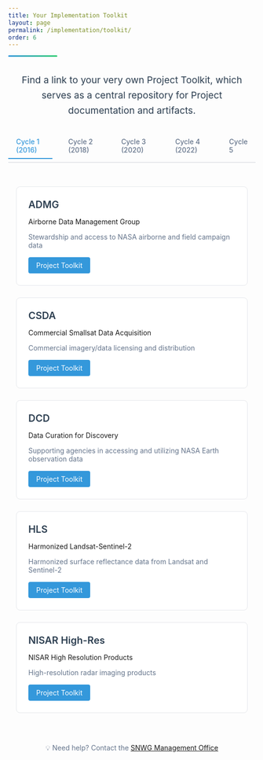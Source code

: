 ```yaml
---
title: Your Implementation Toolkit
layout: page
permalink: /implementation/toolkit/
order: 6
---
```


<div class="header-line"></div>

<div class="intro-section">
  <p class="lead-text">Find a link to your very own Project Toolkit, which serves as a central repository for Project documentation and artifacts.</p>
</div>

<div class="cycle-tabs">
  <input type="radio" id="cycle1" name="cycles" checked>
  <input type="radio" id="cycle2" name="cycles">
  <input type="radio" id="cycle3" name="cycles">
  <input type="radio" id="cycle4" name="cycles">
  <input type="radio" id="cycle5" name="cycles">
  
  <div class="tab-labels">
    <label for="cycle1">Cycle 1 (2016)</label>
    <label for="cycle2">Cycle 2 (2018)</label>
    <label for="cycle3">Cycle 3 (2020)</label>
    <label for="cycle4">Cycle 4 (2022)</label>
    <label for="cycle5">Cycle 5</label>
  </div>

  <div class="projects-container">
    <!-- Cycle 1 Projects -->
    <div class="project-grid">
      <!-- ADMG -->
      <div class="project-card">
        <div class="project-header">
          <h3>ADMG</h3>
        </div>
        <p>Airborne Data Management Group</p>
        <p class="project-description">Stewardship and access to NASA airborne and field campaign data</p>
        <div class="project-links">
          <a href="https://github.com/orgs/NASA-IMPACT/projects/140/views/1" target="_blank" class="resource-link">Project Toolkit</a>
        </div>
      </div>
      <!-- CSDA -->
      <div class="project-card">
        <div class="project-header">
          <h3>CSDA</h3>
        </div>
        <p>Commercial Smallsat Data Acquisition</p>
        <p class="project-description">Commercial imagery/data licensing and distribution</p>
        <div class="project-links">
          <a href="https://github.com/orgs/NASA-IMPACT/projects/140/views/1" target="_blank" class="resource-link">Project Toolkit</a>
        </div>
      </div>
      <!-- DCD -->
      <div class="project-card">
        <div class="project-header">
          <h3>DCD</h3>
        </div>
        <p>Data Curation for Discovery</p>
        <p class="project-description">Supporting agencies in accessing and utilizing NASA Earth observation data</p>
        <div class="project-links">
          <a href="https://github.com/orgs/NASA-IMPACT/projects/140/views/1" target="_blank" class="resource-link">Project Toolkit</a>
        </div>
      </div>
      <!-- HLS -->
      <div class="project-card">
        <div class="project-header">
          <h3>HLS</h3>
        </div>
        <p>Harmonized Landsat-Sentinel-2</p>
        <p class="project-description">Harmonized surface reflectance data from Landsat and Sentinel-2</p>
        <div class="project-links">
          <a href="https://github.com/orgs/NASA-IMPACT/projects/140/views/1" target="_blank" class="resource-link">Project Toolkit</a>
        </div>
      </div>
      <!-- NISAR High-Res -->
      <div class="project-card">
        <div class="project-header">
          <h3>NISAR High-Res</h3>
        </div>
        <p>NISAR High Resolution Products</p>
        <p class="project-description">High-resolution radar imaging products</p>
        <div class="project-links">
          <a href="https://github.com/orgs/NASA-IMPACT/projects/140/views/1" target="_blank" class="resource-link">Project Toolkit</a>
        </div>
      </div>
    </div>
    <!-- Cycle 2 Projects -->
    <div class="project-grid">
      <!-- AC-GEOS -->
      <div class="project-card">
        <div class="project-header">
          <h3>AC-GEOS</h3>
        </div>
        <p>Atmospheric Composition using GEOS</p>
        <p class="project-description">Atmospheric composition reanalysis using GEOS-5</p>
        <div class="project-links">
          <a href="https://github.com/orgs/NASA-IMPACT/projects/140/views/1" target="_blank" class="resource-link">Project Toolkit</a>
        </div>
      </div>
      <!-- Freeboard & Ice -->
      <div class="project-card">
        <div class="project-header">
          <h3>ICESat-2</h3>
        </div>
        <p>Freeboard & Ice Thickness Products</p>
        <p class="project-description">Low latency products over Great Lakes region</p>
        <div class="project-links">
          <a href="https://github.com/orgs/NASA-IMPACT/projects/140/views/1" target="_blank" class="resource-link">Project Toolkit</a>
        </div>
      </div>
      <!-- Internet of Animals -->
      <div class="project-card">
        <div class="project-header">
          <h3>Internet of Animals</h3>
        </div>
        <p>ICARUS Animal Tracking System</p>
        <p class="project-description">Miniaturized animal tracking technology</p>
        <div class="project-links">
          <a href="https://github.com/orgs/NASA-IMPACT/projects/140/views/1" target="_blank" class="resource-link">Project Toolkit</a>
        </div>
      </div>
      <!-- NISAR SM -->
      <div class="project-card">
        <div class="project-header">
          <h3>NISAR SM</h3>
        </div>
        <p>NISAR Soil Moisture</p>
        <p class="project-description">High-resolution soil moisture measurements</p>
        <div class="project-links">
          <a href="https://github.com/orgs/NASA-IMPACT/projects/140/views/1" target="_blank" class="resource-link">Project Toolkit</a>
        </div>
      </div>
      <!-- OPERA -->
      <div class="project-card">
        <div class="project-header">
          <h3>OPERA</h3>
        </div>
        <p>OPERA Suite (DSWX, DIST, DISP)</p>
        <p class="project-description">Comprehensive remote sensing analysis products</p>
        <div class="project-links">
          <a href="https://github.com/orgs/NASA-IMPACT/projects/140/views/1" target="_blank" class="resource-link">Project Toolkit</a>
        </div>
      </div>
      <!-- Radiation & Clouds -->
      <div class="project-card">
        <div class="project-header">
          <h3>Radiation & Clouds</h3>
        </div>
        <p>SatCorps Cloud Analysis</p>
        <p class="project-description">Cloud and radiation data products</p>
        <div class="project-links">
          <a href="https://github.com/orgs/NASA-IMPACT/projects/140/views/1" target="_blank" class="resource-link">Project Toolkit</a>
        </div>
      </div>
      <!-- Water Quality -->
      <div class="project-card">
        <div class="project-header">
          <h3>Water Quality</h3>
        </div>
        <p>Water Quality Products</p>
        <p class="project-description">Ocean and inland water quality monitoring</p>
        <div class="project-links">
          <a href="https://github.com/orgs/NASA-IMPACT/projects/140/views/1" target="_blank" class="resource-link">Project Toolkit</a>
        </div>
      </div>
    </div>
    <!-- Cycle 3 Projects -->
    <div class="project-grid">
      <!-- Air Quality -->
      <div class="project-card">
        <div class="project-header">
          <h3>Air Quality</h3>
        </div>
        <p>Air Quality Monitoring Network</p>
        <p class="project-description">Extended Pandora air quality sensor network</p>
        <div class="project-links">
          <a href="https://github.com/orgs/NASA-IMPACT/projects/140/views/1" target="_blank" class="resource-link">Project Toolkit</a>
        </div>
      </div>
      <!-- EarthDEM 2.0 -->
      <div class="project-card">
        <div class="project-header">
          <h3>EarthDEM 2.0</h3>
        </div>
        <p>Global Digital Elevation Model</p>
        <p class="project-description">High-resolution elevation data products</p>
        <div class="project-links">
          <a href="https://github.com/orgs/NASA-IMPACT/projects/140/views/1" target="_blank" class="resource-link">Project Toolkit</a>
        </div>
      </div>
      <!-- PBL -->
      <div class="project-card">
        <div class="project-header">
          <h3>PBL</h3>
        </div>
        <p>Planetary Boundary Layer Products</p>
        <p class="project-description">Merged GNSS-RO/Atmospheric measurements</p>
        <div class="project-links">
          <a href="https://github.com/orgs/NASA-IMPACT/projects/140/views/1" target="_blank" class="resource-link">Project Toolkit</a>
        </div>
      </div>
      <!-- Sea Ice -->
      <div class="project-card">
        <div class="project-header">
          <h3>Sea Ice</h3>
        </div>
        <p>Sea Ice from Sea Surface Salinity</p>
        <p class="project-description">Enhanced sea surface salinity products</p>
        <div class="project-links">
          <a href="https://github.com/orgs/NASA-IMPACT/projects/140/views/1" target="_blank" class="resource-link">Project Toolkit</a>
        </div>
      </div>
      <!-- TEMPO NRT -->
      <div class="project-card">
        <div class="project-header">
          <h3>TEMPO NRT</h3>
        </div>
        <p>TEMPO/GOES Near Real-Time Products</p>
        <p class="project-description">Near real-time atmospheric measurements</p>
        <div class="project-links">
          <a href="https://github.com/orgs/NASA-IMPACT/projects/140/views/1" target="_blank" class="resource-link">Project Toolkit</a>
        </div>
      </div>
      <!-- HLS-VI -->
      <div class="project-card">
        <div class="project-header">
          <h3>HLS-VI</h3>
        </div>
        <p>Global HLS-Derived Vegetation Indices</p>
        <p class="project-description">Vegetation index products from HLS data</p>
        <div class="project-links">
          <a href="https://github.com/orgs/NASA-IMPACT/projects/140/views/1" target="_blank" class="resource-link">Project Toolkit</a>
        </div>
      </div>
    </div>
    <!-- Cycle 4 Projects -->
    <div class="project-grid">
      <!-- ARSET -->
      <div class="project-card">
        <div class="project-header">
          <h3>ARSET</h3>
        </div>
        <p>Applied Remote Sensing Training</p>
        <p class="project-description">Targeted remote sensing training program</p>
        <div class="project-links">
          <a href="https://github.com/orgs/NASA-IMPACT/projects/140/views/1" target="_blank" class="resource-link">Project Toolkit</a>
        </div>
      </div>
      <!-- GABAN -->
      <div class="project-card">
        <div class="project-header">
          <h3>GABAN</h3>
        </div>
        <p>Global Algal Blooms Assessment Network</p>
        <p class="project-description">Algal bloom monitoring and assessment</p>
        <div class="project-links">
          <a href="https://github.com/orgs/NASA-IMPACT/projects/144/views/1" target="_blank" class="resource-link">Project Toolkit</a>
        </div>
      </div>
      <!-- HLS-LL -->
      <div class="project-card">
        <div class="project-header">
          <h3>HLS-LL</h3>
        </div>
        <p>HLS Low Latency</p>
        <p class="project-description">Reduced latency HLS data products</p>
        <div class="project-links">
          <a href="https://github.com/orgs/NASA-IMPACT/projects/140/views/1" target="_blank" class="resource-link">Project Toolkit</a>
        </div>
      </div>
      <!-- Ocean Winds -->
      <div class="project-card">
        <div class="project-header">
          <h3>Ocean Winds</h3>
        </div>
        <p>Ocean Surface Winds</p>
        <p class="project-description">Multi-sensor ocean wind measurements</p>
        <div class="project-links">
          <a href="https://github.com/orgs/NASA-IMPACT/projects/140/views/1" target="_blank" class="resource-link">Project Toolkit</a>
        </div>
      </div>
      <!-- TEMPO Enhanced -->
      <div class="project-card">
        <div class="project-header">
          <h3>TEMPO Enhanced</h3>
        </div>
        <p>TEMPO Enhanced Products</p>
        <p class="project-description">Extended TEMPO atmospheric measurements</p>
        <div class="project-links">
          <a href="https://github.com/orgs/NASA-IMPACT/projects/140/views/1" target="_blank" class="resource-link">Project Toolkit</a>
        </div>
      </div> <!-- Closing project-card div -->
      <!-- VLM -->
      <div class="project-card">
        <div class="project-header">
          <h3>VLM</h3>
        </div>
        <p>Vertical Land Motion</p>
        <p class="project-description">Land surface elevation change monitoring</p>
        <div class="project-links">
          <a href="https://github.com/orgs/NASA-IMPACT/projects/140/views/1" target="_blank" class="resource-link">Project Toolkit</a>
        </div>
      </div> <!-- Closing project-card div -->
    </div> <!-- Closing project-grid div -->
    <!-- Cycle 5 Projects -->
    <div class="project-grid">
      <!-- C5 -->
      <div class="project-card">
        <div class="project-header">
          <h3>C5</h3>
          <div class="thematic-flags">
            <!-- To be determined -->
          </div>
        </div>
        <p>Cycle 5 Projects</p>
        <p class="project-description">Future cycle projects</p>
        <div class="project-links">
          <a href="https://github.com/orgs/NASA-IMPACT/projects/140/views/1" target="_blank" class="resource-link">Project Toolkit</a>
        </div>
      </div> <!-- Closing project-card div -->
    </div> <!-- Closing project-grid div -->
  </div>
<div>

<style>
/* Base styles */  
.header-line {  
    height: 3px;  
    background: linear-gradient(to right, #3498db, #2ecc71);  
    margin-top: 0.5rem;  
    border-radius: 2px;  
    width: 100px;  
}

.intro-section {  
    max-width: 800px;  
    margin: 2rem auto;  
    text-align: center;  
}

.lead-text {  
    font-size: 1.2rem;  
    color: #2c3e50;  
    line-height: 1.6;  
}

/* Tabs */  
.cycle-tabs {  
    margin: 2rem 0;  
}

.cycle-tabs input[type="radio"] {  
    display: none;  
}

.tab-labels {  
    display: flex;  
    gap: 1rem;  
    margin-bottom: 2rem;  
    border-bottom: 2px solid #e5e7eb;  
    padding-bottom: 0.5rem;  
}

.tab-labels label {  
    padding: 0.5rem 1rem;  
    cursor: pointer;  
    color: #64748b;  
    transition: all 0.3s ease;  
    font-weight: 500;  
}

.tab-labels label:hover {  
    color: #3498db;  
}

#cycle1:checked ~ .tab-labels label[for="cycle1"],  
#cycle2:checked ~ .tab-labels label[for="cycle2"],  
#cycle3:checked ~ .tab-labels label[for="cycle3"],  
#cycle4:checked ~ .tab-labels label[for="cycle4"],  
#cycle5:checked ~ .tab-labels label[for="cycle5"] {  
    color: #3498db;  
    border-bottom: 2px solid #3498db;  
    margin-bottom: -2px;  
}

/* Project Grid */  
.project-grid {  
    display: grid;  
    grid-template-columns: repeat(auto-fill, minmax(300px, 1fr));  
    gap: 1.5rem;  
    display: none;  
    padding: 1rem;  
}

#cycle1:checked ~ .projects-container .project-grid:nth-of-type(1),  
#cycle2:checked ~ .projects-container .project-grid:nth-of-type(2),  
#cycle3:checked ~ .projects-container .project-grid:nth-of-type(3),  
#cycle4:checked ~ .projects-container .project-grid:nth-of-type(4),  
#cycle5:checked ~ .projects-container .project-grid:nth-of-type(5) {  
    display: grid;  
}

/* Project Cards */  
.project-card {  
    background: white;  
    border: 1px solid #e5e7eb;  
    border-radius: 8px;  
    padding: 1.5rem;  
    transition: all 0.3s ease;  
}

.project-card:hover {  
    transform: translateY(-2px);  
    box-shadow: 0 4px 8px rgba(0, 0, 0, 0.1);  
}

.project-header {  
    display: flex;  
    justify-content: space-between;  
    align-items: flex-start;  
    margin-bottom: 0.5rem;  
}

.project-header h3 {  
    margin: 0;  
    color: #2c3e50;  
    font-size: 1.25rem;  
    font-weight: 600;  
}


/* Description */  
.project-description {  
    color: #64748b;  
    font-size: 0.875rem;  
    margin: 0.5rem 0;  
    flex-grow: 1;  
}

/* Links */  
.project-links {  
    margin-top: 1rem;  
}

.resource-link {  
    display: inline-block;  
    padding: 0.5rem 1rem;  
    background: #3498db;  
    color: white;  
    text-decoration: none;  
    border-radius: 4px;  
    font-size: 0.875rem;  
    transition: background 0.2s ease;  
}

.resource-link:hover {  
    background: #2980b9;  
}

/* Responsive */  
@media (max-width: 768px) {  
    .tab-labels {  
        flex-wrap: wrap;  
        gap: 0.5rem;  
    }  
     
    .tab-labels label {  
        flex: 1;  
        text-align: center;  
        font-size: 0.875rem;  
        padding: 0.5rem;  
    }  
     
    .project-grid {  
        grid-template-columns: 1fr;  
        padding: 0.5rem;  
    }  
     
    .project-header h3 {  
        font-size: 1.125rem;  
    }

    .thematic-flags {  
        max-width: 50%;  
    }

    .flag {  
        height: 20px;  
        width: 14px;  
    }

    .flag i {  
        font-size: 9px;  
    }  
}

/* Print Styles */  
@media print {  
    .project-card {  
        break-inside: avoid;  
        page-break-inside: avoid;  
    }  
     
    .resource-link {  
        border: 1px solid #3498db;  
        color: #3498db;  
        background: none;  
    }  
}
</style>
<script>
document.addEventListener('DOMContentLoaded', function() {
    // Smooth scrolling
    document.querySelectorAll('a[href^="#"]').forEach(anchor => {
        anchor.addEventListener('click', function (e) {
            e.preventDefault();
            document.querySelector(this.getAttribute('href')).scrollIntoView({
                behavior: 'smooth'
            });
        });
    });
});
</script>

<!--Image credit-->
<div class="credits" style="text-align: center; padding-top: 2rem; color: #64748b; font-size: 0.875rem;">
  <p>💡 Need help? Contact the <a href="mailto:cherrelle.j.tucker@nasa.gov">SNWG Management Office</a></p>
</div>

